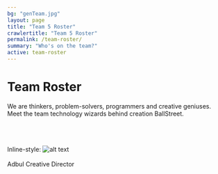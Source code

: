 ```yaml
---
bg: "genTeam.jpg"
layout: page
title: "Team 5 Roster"
crawlertitle: "Team 5 Roster"
permalink: /team-roster/
summary: "Who's on the team?"
active: team-roster
---
```

# Team Roster
We are thinkers, problem-solvers, programmers and creative geniuses. <br>Meet the team technology wizards behind creation BallStreet.

<br><br><br>
Inline-style:
![alt text](https://zsirohey.github.io/CS2212-Team5/src/assets/images/profile.png "Abdul")
<br><br>
Adbul Creative Director


